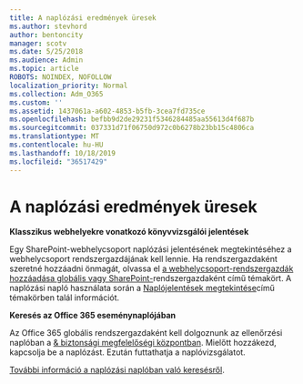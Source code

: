 ```yaml
---
title: A naplózási eredmények üresek
ms.author: stevhord
author: bentoncity
manager: scotv
ms.date: 5/25/2018
ms.audience: Admin
ms.topic: article
ROBOTS: NOINDEX, NOFOLLOW
localization_priority: Normal
ms.collection: Adm_O365
ms.custom: ''
ms.assetid: 1437061a-a602-4853-b5fb-3cea7fd735ce
ms.openlocfilehash: befbb9d2de29231f5346284485aa55613d4f687b
ms.sourcegitcommit: 037331d71f06750d972c0b6278b23bb15c4806ca
ms.translationtype: MT
ms.contentlocale: hu-HU
ms.lasthandoff: 10/18/2019
ms.locfileid: "36517429"
---
```

# <a name="auditing-results-are-blank"></a>A naplózási eredmények üresek

 **Klasszikus webhelyekre vonatkozó könyvvizsgálói jelentések**
  
Egy SharePoint-webhelycsoport naplózási jelentésének megtekintéséhez a webhelycsoport rendszergazdájának kell lennie. Ha rendszergazdaként szeretné hozzáadni önmagát, olvassa el [a webhelycsoport-rendszergazdák hozzáadása globális vagy SharePoint-](https://go.microsoft.com/fwlink/?linkid=869390)rendszergazdaként című témakört. A naplózási napló használata során a [Naplójelentések megtekintése](https://go.microsoft.com/fwlink/?linkid=395237)című témakörben talál információt. 
  
 **Keresés az Office 365 eseménynaplójában**
  
Az Office 365 globális rendszergazdaként kell dolgoznunk az ellenőrzési naplóban a [ &amp; biztonsági megfelelőségi központban](https://protection.office.com). Mielőtt hozzákezd, kapcsolja be a naplózást. Ezután futtathatja a naplóvizsgálatot. 
  
[További információ a naplózási naplóban való keresésről](https://go.microsoft.com/fwlink/?linkid=708432).
  

